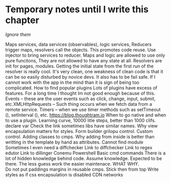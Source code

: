 # Temporary notes until I write this chapter
*Ignore them*

Maps services, data services (observables), logic services, 
Reducers trigger maps, resolvers call the objects. 
This promotes code reuse. Use injector to bring services to reducer.
Maps and logic are allowed to use only pure funcitons, 
They are not allowed to have any state at all. 
Resolvers are init for pages, modules. 
Getting the initial state from the first run of the resolver is really cool. 
It's very clean, one weakness of clean code is that it can be so easily disturbed by novice devs. 
It also has to be fail safe.
If I cannot work with the app in the mind than it is sign of being too complicated.
How to find popular plugins
Lots of plugins have excess of features. For a long time I thought Im not good enough because of this.
Events – these are the user events such as click, change, input, submit, etc.XMLHttpRequests – Such thing occurs when we fetch data from a remote service.
Timers – when we use timer methods such as setTimeout (), setInterval (), etc.
https://blog.thoughtram.io
When to go native and when to use a plugin.
Learning curve, 10000 litle steps, better than 1000 clifs.
declare var
Check the link sometimes libs have similar names. 
Why view encapsulation matters for styles. Form builder grilopu control. Custom control. 
Adding classes to cmps. Why adding from inside is better than writting in the template by hand as attributes.
Cannot find module
Sometimes I even need a diffchecker
Link to diffchecker
Link to regex edutor
Link to dillinger
Conemu
Powershell
Basic cmd commands
There is a lot of hidden knowledge behind code. Assume knowledge. Expected to be there. The less guess work the easier maintenace.  WHAT WHY.  
Do not put paddings margins in reusable cmps. Stick then from top
Write styles as if css encapsulation is disabled
CDN networks
